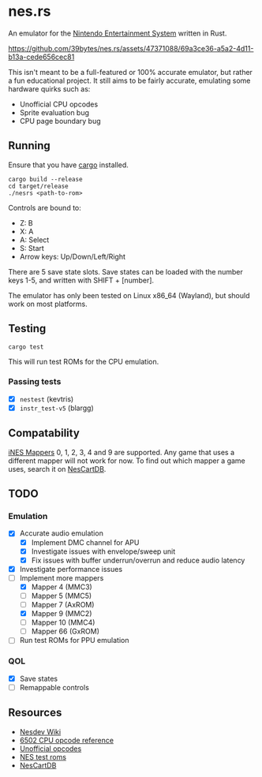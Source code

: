 # nes.rs

An emulator for the [Nintendo Entertainment System](https://en.wikipedia.org/wiki/Nintendo_Entertainment_System) written in Rust.

https://github.com/39bytes/nes.rs/assets/47371088/69a3ce36-a5a2-4d11-b13a-cede656cec81

This isn't meant to be a full-featured or 100% accurate emulator, but rather a fun educational project.
It still aims to be fairly accurate, emulating some hardware quirks such as:
- Unofficial CPU opcodes
- Sprite evaluation bug
- CPU page boundary bug

## Running
Ensure that you have [cargo](https://doc.rust-lang.org/cargo/) installed.
```
cargo build --release
cd target/release
./nesrs <path-to-rom>
```
Controls are bound to:
- Z: B
- X: A
- A: Select
- S: Start
- Arrow keys: Up/Down/Left/Right

There are 5 save state slots. Save states can be loaded with the number keys 1-5, and written with SHIFT + [number].

The emulator has only been tested on Linux x86_64 (Wayland), but should work on most platforms.

## Testing
```
cargo test
```
This will run test ROMs for the CPU emulation.

### Passing tests
- [x] `nestest` (kevtris)
- [x] `instr_test-v5` (blargg)

## Compatability
[iNES Mappers](https://www.nesdev.org/wiki/Mapper#iNES_1.0_mapper_grid) 0, 1, 2, 3, 4 and 9 are supported. 
Any game that uses a different mapper will not work for now. 
To find out which mapper a game uses, search it on [NesCartDB](https://nescartdb.com/).

## TODO
### Emulation
- [x] Accurate audio emulation
    - [x] Implement DMC channel for APU
    - [x] Investigate issues with envelope/sweep unit
    - [x] Fix issues with buffer underrun/overrun and reduce audio latency
- [x] Investigate performance issues
- [ ] Implement more mappers 
    - [x] Mapper 4 (MMC3)
    - [ ] Mapper 5 (MMC5)
    - [ ] Mapper 7 (AxROM)
    - [x] Mapper 9 (MMC2)
    - [ ] Mapper 10 (MMC4)
    - [ ] Mapper 66 (GxROM)
- [ ] Run test ROMs for PPU emulation

### QOL
- [x] Save states
- [ ] Remappable controls

## Resources
- [Nesdev Wiki](https://www.nesdev.org/wiki/Nesdev_Wiki)
- [6502 CPU opcode reference](https://www.nesdev.org/obelisk-6502-guide/reference.html)
- [Unofficial opcodes](https://www.oxyron.de/html/opcodes02.html)
- [NES test roms](https://github.com/christopherpow/nes-test-roms)
- [NesCartDB](https://nescartdb.com/)
